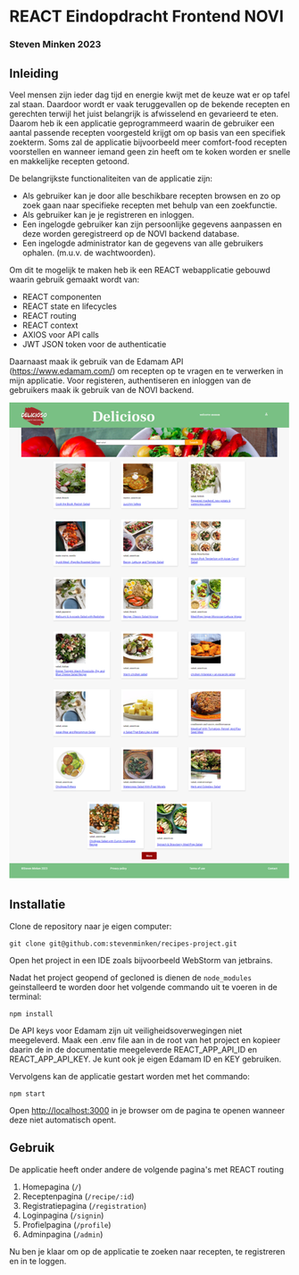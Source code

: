 # REACT Eindopdracht Frontend NOVI
### Steven Minken 2023

## Inleiding
Veel mensen zijn ieder dag tijd en energie kwijt met de keuze wat er op tafel zal staan. Daardoor wordt er vaak teruggevallen op de bekende recepten en gerechten terwijl het juist belangrijk is afwisselend en gevarieerd te eten. Daarom heb ik een applicatie geprogrammeerd waarin de gebruiker een aantal passende recepten voorgesteld krijgt om op basis van een specifiek zoekterm. Soms zal de applicatie bijvoorbeeld meer comfort-food recepten voorstellen en wanneer iemand geen zin heeft om te koken worden er snelle en makkelijke recepten getoond.

De belangrijkste functionaliteiten van de applicatie zijn:
* Als gebruiker kan je door alle beschikbare recepten browsen en zo op zoek gaan naar specifieke recepten met behulp van een zoekfunctie.
* Als gebruiker kan je je registreren en inloggen.
* Een ingelogde gebruiker kan zijn persoonlijke gegevens aanpassen en deze worden geregistreerd op de NOVI backend database.
* Een ingelogde administrator kan de gegevens van alle gebruikers ophalen. (m.u.v. de wachtwoorden).

Om dit te mogelijk te maken heb ik een REACT webapplicatie gebouwd waarin gebruik gemaakt wordt van:
* REACT componenten
* REACT state en lifecycles
* REACT routing
* REACT context
* AXIOS voor API calls
* JWT JSON token voor de authenticatie

Daarnaast maak ik gebruik van de Edamam API (https://www.edamam.com/) om recepten op te vragen en te verwerken in mijn applicatie. 
Voor registeren, authentiseren en inloggen van de gebruikers maak ik gebruik van de NOVI backend.

![screenshot](src/assets/screenshotDeliciosoHomepage.png)

## Installatie

Clone de repository naar je eigen computer:
```
git clone git@github.com:stevenminken/recipes-project.git
```

Open het project in een IDE zoals bijvoorbeeld WebStorm van jetbrains.

Nadat het project geopend of gecloned is dienen de `node_modules` geinstalleerd te worden door het volgende
commando uit te voeren in de terminal:

```
npm install
```

De API keys voor Edamam zijn uit veiligheidsoverwegingen niet meegeleverd.
Maak een .env file aan in de root van het project en kopieer daarin de in de documentatie meegeleverde REACT_APP_API_ID en REACT_APP_API_KEY.
Je kunt ook je eigen Edamam ID en KEY gebruiken.

Vervolgens kan de applicatie gestart worden met het commando:

```
npm start
```

Open [http://localhost:3000](http://localhost:3000/) in je browser om de pagina te openen wanneer deze niet automatisch opent.

## Gebruik

De applicatie heeft onder andere de volgende pagina's met REACT routing

1. Homepagina (`/`)
2. Receptenpagina (`/recipe/:id`)
3. Registratiepagina (`/registration`)
4. Loginpagina (`/signin`)
5. Profielpagina (`/profile`)
6. Adminpagina (`/admin`)

Nu ben je klaar om op de applicatie te zoeken naar recepten, te registreren en in te loggen.

